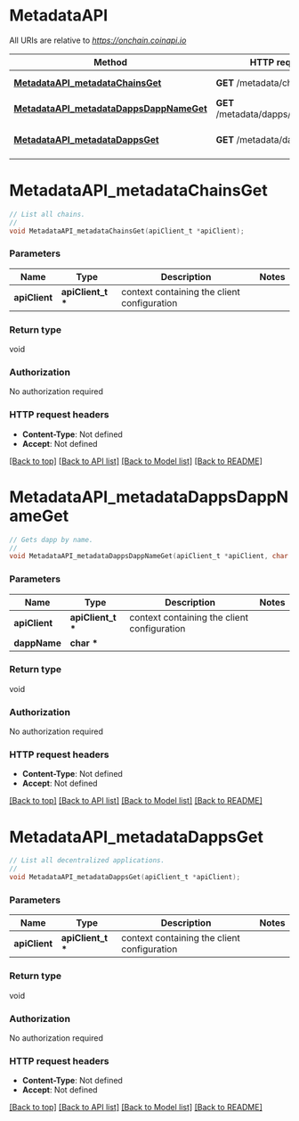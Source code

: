 # MetadataAPI

All URIs are relative to *https://onchain.coinapi.io*

Method | HTTP request | Description
------------- | ------------- | -------------
[**MetadataAPI_metadataChainsGet**](MetadataAPI.md#MetadataAPI_metadataChainsGet) | **GET** /metadata/chains | List all chains.
[**MetadataAPI_metadataDappsDappNameGet**](MetadataAPI.md#MetadataAPI_metadataDappsDappNameGet) | **GET** /metadata/dapps/{dappName} | Gets dapp by name.
[**MetadataAPI_metadataDappsGet**](MetadataAPI.md#MetadataAPI_metadataDappsGet) | **GET** /metadata/dapps | List all decentralized applications.


# **MetadataAPI_metadataChainsGet**
```c
// List all chains.
//
void MetadataAPI_metadataChainsGet(apiClient_t *apiClient);
```

### Parameters
Name | Type | Description  | Notes
------------- | ------------- | ------------- | -------------
**apiClient** | **apiClient_t \*** | context containing the client configuration |

### Return type

void

### Authorization

No authorization required

### HTTP request headers

 - **Content-Type**: Not defined
 - **Accept**: Not defined

[[Back to top]](#) [[Back to API list]](../README.md#documentation-for-api-endpoints) [[Back to Model list]](../README.md#documentation-for-models) [[Back to README]](../README.md)

# **MetadataAPI_metadataDappsDappNameGet**
```c
// Gets dapp by name.
//
void MetadataAPI_metadataDappsDappNameGet(apiClient_t *apiClient, char * dappName);
```

### Parameters
Name | Type | Description  | Notes
------------- | ------------- | ------------- | -------------
**apiClient** | **apiClient_t \*** | context containing the client configuration |
**dappName** | **char \*** |  | 

### Return type

void

### Authorization

No authorization required

### HTTP request headers

 - **Content-Type**: Not defined
 - **Accept**: Not defined

[[Back to top]](#) [[Back to API list]](../README.md#documentation-for-api-endpoints) [[Back to Model list]](../README.md#documentation-for-models) [[Back to README]](../README.md)

# **MetadataAPI_metadataDappsGet**
```c
// List all decentralized applications.
//
void MetadataAPI_metadataDappsGet(apiClient_t *apiClient);
```

### Parameters
Name | Type | Description  | Notes
------------- | ------------- | ------------- | -------------
**apiClient** | **apiClient_t \*** | context containing the client configuration |

### Return type

void

### Authorization

No authorization required

### HTTP request headers

 - **Content-Type**: Not defined
 - **Accept**: Not defined

[[Back to top]](#) [[Back to API list]](../README.md#documentation-for-api-endpoints) [[Back to Model list]](../README.md#documentation-for-models) [[Back to README]](../README.md)

